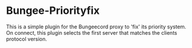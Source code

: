 # Bungee-Priorityfix

This is a simple plugin for the Bungeecord proxy to 'fix' its priority system. \
On connect, this plugin selects the first server that matches the clients protocol version.